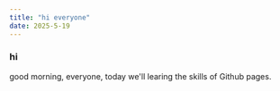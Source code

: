 ```yaml
---
title: "hi everyone"
date: 2025-5-19
---
```

### hi
good morning, everyone, today we'll learing the skills of Github pages.
